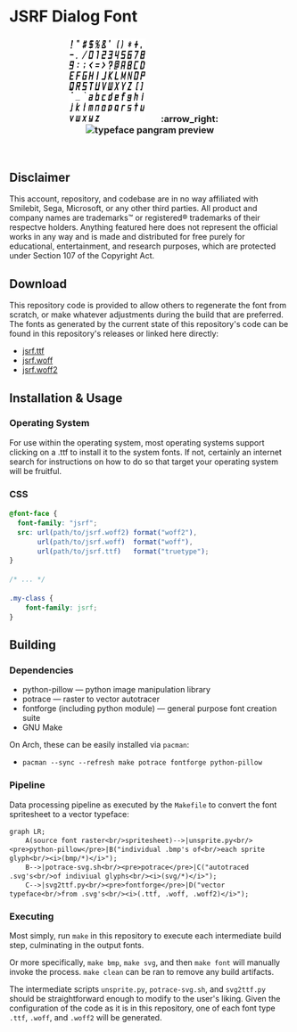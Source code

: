 # JSRF Dialog Font

<div align="center">
<h3>
<span>
<img alt="source font texture" title="source font texture" src="jsrf-alphanumeric.png" height="150px"/>
&nbsp;&nbsp;&nbsp;&nbsp;&nbsp;&nbsp;:arrow_right:&nbsp;&nbsp;&nbsp;&nbsp;&nbsp;&nbsp;
<img alt="typeface pangram preview" title="typeface pangram preview" src="https://user-images.githubusercontent.com/99629389/154042887-4247e733-753e-49ff-ad5a-79423d2eddbd.png" width="500px">
</span>
</h3>
</div>
<br/>

## Disclaimer
This account, repository, and codebase are in no way affiliated with Smilebit, Sega, Microsoft, or any other third parties. All product and company names are trademarks:tm: or registered&reg; trademarks of their respectve holders. Anything featured here does not represent the official works in any way and is made and distributed for free purely for educational, entertainment, and research purposes, which are protected under Section 107 of the Copyright Act.

## Download

This repository code is provided to allow others to regenerate the font from scratch, or make whatever adjustments during the build that are preferred. The fonts as generated by the current state of this repository's code can be found in this repository's releases or linked here directly:

* [jsrf.ttf](/jsrf-tool/jsrf-dialog-font/releases/latest/download/jsrf.ttf)
* [jsrf.woff](/jsrf-tool/jsrf-dialog-font/releases/latest/download/jsrf.woff)
* [jsrf.woff2](/jsrf-tool/jsrf-dialog-font/releases/latest/download/jsrf.woff2)

## Installation & Usage

### Operating System
For use within the operating system, most operating systems support clicking on a .ttf to install it to the system fonts. If not, certainly an internet search for instructions on how to do so that target your operating system will be fruitful.

### CSS
```css
@font-face {
  font-family: "jsrf";
  src: url(path/to/jsrf.woff2) format("woff2"),
       url(path/to/jsrf.woff)  format("woff"),
       url(path/to/jsrf.ttf)   format("truetype");
}

/* ... */

.my-class {
    font-family: jsrf;
}
```


## Building

### Dependencies
* python-pillow &mdash; python image manipulation library
* potrace &mdash; raster to vector autotracer
* fontforge (including python module) &mdash; general purpose font creation suite 
* GNU Make

On Arch, these can be easily installed via `pacman`:
* `pacman --sync --refresh make potrace fontforge python-pillow`

### Pipeline

Data processing pipeline as executed by the `Makefile` to convert the font spritesheet to a vector typeface:
```mermaid
graph LR;
    A(source font raster<br/>spritesheet)-->|unsprite.py<br/><pre>python-pillow</pre>|B("individual .bmp's of<br/>each sprite glyph<br/><i>(bmp/*)</i>");
    B-->|potrace-svg.sh<br/><pre>potrace</pre>|C("autotraced .svg's<br/>of indiviual glyphs<br/><i>(svg/*)</i>");
    C-->|svg2ttf.py<br/><pre>fontforge</pre>|D("vector typeface<br/>from .svg's<br/><i>(.ttf, .woff, .woff2)</i>");
```

### Executing

Most simply, run `make` in this repository to execute each intermediate build step, culminating in the output fonts.

Or more specifically, `make bmp`, `make svg`, and then `make font` will manually invoke the process. `make clean` can be ran to remove any build artifacts.

The intermediate scripts `unsprite.py`, `potrace-svg.sh`, and `svg2ttf.py` should be straightforward enough to modify to the user's liking. Given the configuration of the code as it is in this repository, one of each font type `.ttf`, `.woff`, and `.woff2` will be generated.
